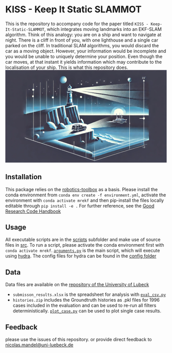 # KISS - Keep It Static SLAMMOT

This is the repository to accompany code for the paper titled `KISS - Keep-It-Static-SLAMMOT`, which integrates moving landmarks into an EKF-SLAM algorithm.
Think of this analogy: you are on a ship and want to navigate at night. There is a cliff in front of you, with one lighthouse and a single car parked on the cliff. In traditional SLAM algorithms, you would discard the car as a moving object. However, your information would be incomplete and you would be unable to uniquely determine your position. Even though the car moves, at that instant it yields information which may contribute to the localisation of your ship. This is what this repository does.
![A cliff at night with a lighthouse and a car parked on the cliff. A ship in front of it.](./docs/20240703_GraphAbs.png)


## Installation
This package relies on the [robotics-toolbox](https://github.com/petercorke/robotics-toolbox-python) as a basis.
Please install the conda environment from `conda env create -f environment.yml`, activate the environment with `conda activate mrekf` and then pip-install the files locally editable through `pip install -e .`
For further reference, see the [Good Research Code Handbook](https://goodresearch.dev/index.html)

## Usage
All executable scripts are in the [scripts](./scripts/) subfolder and make use of source files in [src](./src/mrekf/). To run a script, please activate the conda environment first with `conda activate mrekf`.
[`arguments.py`](./scripts/arguments.py) is the main script, which will execute using [hydra](https://hydra.cc/). The config files for hydra can be found in the [config folder](./config/)

## Data
Data files are available on the [repository of the University of Lubeck](https://srv01.rob.uni-luebeck.de/~mandel/downloads/)
* `submisson_results.xlsx` is the spreadsheet for analysis with [`eval_csv.py`](./scripts/eval_csv.py)
* `histories.zip` includes the Groundtruth histories as .pkl files for 1996 cases included in the evaluation and can be used to re-run all filters deterministically. [`plot_case.py`](./scripts/plot_case.py) can be used to plot single case results.

## Feedback
please use the issues of this repository. or provide direct feedback to nicolas.mandel@uni-luebeck.de 